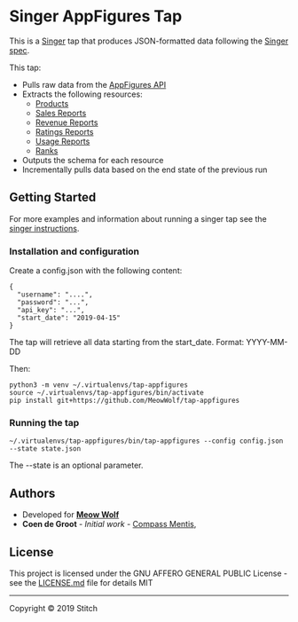 # Singer AppFigures Tap

This is a [Singer](https://singer.io) tap that produces JSON-formatted data
following the [Singer
spec](https://github.com/singer-io/getting-started/).

This tap:

- Pulls raw data from the [AppFigures API](https://docs.appfigures.com/)
- Extracts the following resources:
  - [Products](https://docs.appfigures.com/products)
  - [Sales Reports](https://docs.appfigures.com/api/reference/v2/sales)
  - [Revenue Reports](https://docs.appfigures.com/api/reference/v2/revenue)
  - [Ratings Reports](https://docs.appfigures.com/api/reference/v2/reports-ratings)
  - [Usage Reports](https://docs.appfigures.com/api/reference/v2/usage)
  - [Ranks](https://docs.appfigures.com/api/reference/v2/ranks)
- Outputs the schema for each resource
- Incrementally pulls data based on the end state of the previous run


## Getting Started

For more examples and information about running a singer tap see the [singer instructions](https://github.com/singer-io/getting-started/blob/master/docs/RUNNING_AND_DEVELOPING.md). 

### Installation and configuration
Create a config.json with the following content:
```
{
  "username": "....",
  "password": "...",
  "api_key": "...",
  "start_date": "2019-04-15"
}
```

The tap will retrieve all data starting from the start_date. Format: YYYY-MM-DD

Then:
```
python3 -m venv ~/.virtualenvs/tap-appfigures
source ~/.virtualenvs/tap-appfigures/bin/activate
pip install git+https://github.com/MeowWolf/tap-appfigures
```

### Running the tap
```~/.virtualenvs/tap-appfigures/bin/tap-appfigures --config config.json --state state.json```

The --state is an optional parameter. 

## Authors

* Developed for [**Meow Wolf**](https://meowwolf.com/)
* **Coen de Groot** - *Initial work* - [Compass Mentis](http://www.compassmentis.com/),

## License

This project is licensed under the GNU AFFERO GENERAL PUBLIC License - see the [LICENSE.md](LICENSE.md) file for details
MIT

---

Copyright &copy; 2019 Stitch
